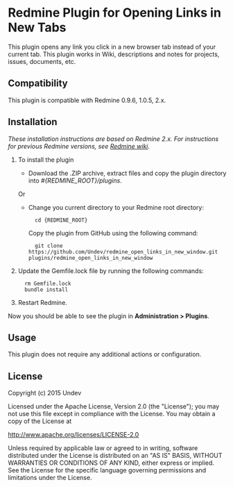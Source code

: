 # Redmine Plugin for Opening Links in New Tabs

This plugin opens any link you click in a new browser tab instead of your current tab. This plugin works in Wiki, descriptions and notes for projects, issues, documents, etc.

## Compatibility

This plugin is compatible with Redmine 0.9.6, 1.0.5, 2.x.

## Installation

*These installation instructions are based on Redmine 2.x. For instructions for previous Redmine versions, see [Redmine wiki](http://www.redmine.org/projects/redmine/wiki/Plugins).*

1. To install the plugin
    * Download the .ZIP archive, extract files and copy the plugin directory into *#{REDMINE_ROOT}/plugins*.
    
    Or

    * Change you current directory to your Redmine root directory:  

            cd {REDMINE_ROOT}
 
      Copy the plugin from GitHub using the following command:

            git clone https://github.com/Undev/redmine_open_links_in_new_window.git plugins/redmine_open_links_in_new_window

2. Update the Gemfile.lock file by running the following commands:  

         rm Gemfile.lock  
         bundle install
    
3. Restart Redmine.

Now you should be able to see the plugin in **Administration > Plugins**.

## Usage

This plugin does not require any additional actions or configuration.

## License

Copyright (c) 2015 Undev

Licensed under the Apache License, Version 2.0 (the "License");
you may not use this file except in compliance with the License.
You may obtain a copy of the License at

http://www.apache.org/licenses/LICENSE-2.0

Unless required by applicable law or agreed to in writing, software
distributed under the License is distributed on an "AS IS" BASIS,
WITHOUT WARRANTIES OR CONDITIONS OF ANY KIND, either express or implied.
See the License for the specific language governing permissions and
limitations under the License.